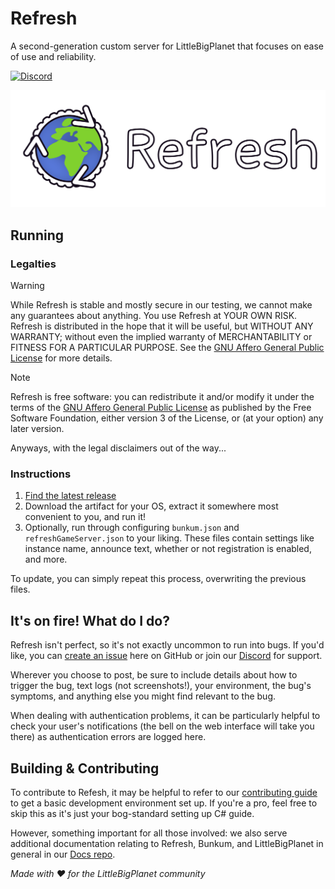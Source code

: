 # Refresh

A second-generation custom server for LittleBigPlanet that focuses on ease of use and reliability.

[![Discord](https://img.shields.io/discord/1049223665243389953?label=Discord)](https://discord.gg/xN5yKdxmWG)

<p align="center">
  <img width="600" src="https://github.com/LittleBigRefresh/Branding/blob/main/logos/refresh_type_transparent.png">
</p>

## Running

### Legalties
> [!WARNING]
> While Refresh is stable and mostly secure in our testing, we cannot make any guarantees about anything. You use Refresh at YOUR OWN RISK.
> Refresh is distributed in the hope that it will be useful, but WITHOUT ANY WARRANTY; without even the implied warranty of MERCHANTABILITY or FITNESS FOR A PARTICULAR PURPOSE.
> See the [GNU Affero General Public License](https://github.com/LittleBigRefresh/Refresh/blob/main/LICENSE) for more details.

> [!NOTE]
> Refresh is free software: you can redistribute it and/or modify it under the terms of the [GNU Affero General Public License](https://github.com/LittleBigRefresh/Refresh/blob/main/LICENSE) as published by the Free Software Foundation, either version 3 of the License, or (at your option) any later version.

Anyways, with the legal disclaimers out of the way...

### Instructions
1. [Find the latest release](https://github.com/LittleBigRefresh/Refresh/releases/latest)
1. Download the artifact for your OS, extract it somewhere most convenient to you, and run it!
1. Optionally, run through configuring `bunkum.json` and `refreshGameServer.json` to your liking. These files contain settings like instance name, announce text, whether or not registration is enabled, and more.

To update, you can simply repeat this process, overwriting the previous files.

## It's on fire! What do I do?
Refresh isn't perfect, so it's not exactly uncommon to run into bugs. If you'd like, you can [create an issue](https://github.com/LittleBigRefresh/Refresh/issues/new/choose) here on GitHub or join our [Discord](https://discord.gg/xN5yKdxmWG) for support.

Wherever you choose to post, be sure to include details about how to trigger the bug, text logs (not screenshots!), your environment, the bug's symptoms, and anything else you might find relevant to the bug.

When dealing with authentication problems, it can be particularly helpful to check your user's notifications (the bell on the web interface will take you there) as authentication errors are logged here.

## Building & Contributing
To contribute to Refesh, it may be helpful to refer to our [contributing guide](CONTRIBUTING.md) to get a basic development environment set up. If you're a pro, feel free to skip this as it's just your bog-standard setting up C# guide.

However, something important for all those involved: we also serve additional documentation relating to Refresh, Bunkum, and LittleBigPlanet in general in our [Docs repo](https://littlebigrefresh.github.io/Docs/).

*Made with :heart: for the LittleBigPlanet community*
